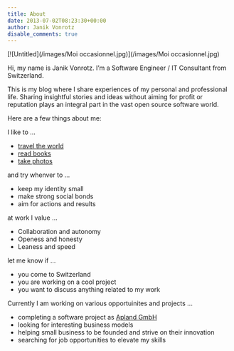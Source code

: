 ```yaml
---
title: About
date: 2013-07-02T08:23:30+00:00
author: Janik Vonrotz
disable_comments: true
---
```


[![Untitled](/images/Moi occasionnel.jpg)](/images/Moi occasionnel.jpg)

Hi, my name is Janik Vonrotz. I’m a Software Engineer / IT Consultant from Switzerland.

This is my blog where I share experiences of my personal and professional life. Sharing insightful stories and ideas without aiming for profit or reputation plays an integral part in the vast open source software world.

Here are a few things about me:

I like to ...

* [travel the world](https://gist.github.com/janikvonrotz/37dc61480790b07ab91d88d624caef2b)
* [read books](https://gist.github.com/janikvonrotz/48bfb518239970395b12285b3c23fbfd)
* [take photos](/categories/photography/)

and try whenver to ...

* keep my identity small
* make strong social bonds
* aim for actions and results

at work I value ...

* Collaboration and autonomy
* Openess and honesty
* Leaness and speed

let me know if ...

* you come to Switzerland
* you are working on a cool project
* you want to discuss anything related to my work

Currently I am working on various opportuinites and projects ...

* completing a software project as [Apland GmbH](https://apland.ch)
* looking for interesting business models
* helping small business to be founded and strive on their innovation
* searching for job opportunities to elevate my skills
